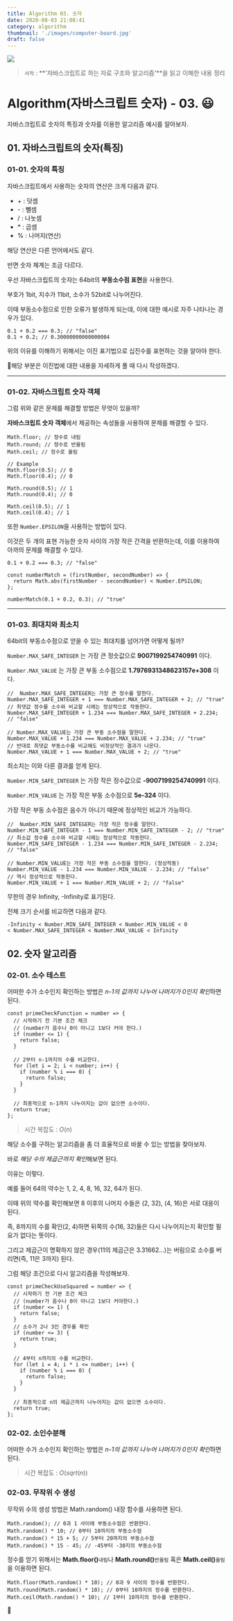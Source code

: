 ```yaml
---
title: Algorithm 03. 숫자
date: 2020-08-03 21:08:41
category: algorithm
thumbnail: './images/computer-board.jpg'
draft: false
---
```


![](./images/computer-board.jpg)

> `서적` : **'자바스크립트로 하는 자료 구조와 알고리즘'**을 읽고 이해한 내용 정리

# Algorithm(자바스크립트 숫자) - 03. 😃

자바스크립트로 숫자의 특징과 숫자를 이용한 알고리즘 예시를 알아보자.

## 01. 자바스크립트의 숫자(특징)

### 01-01. 숫자의 특징

자바스크립트에서 사용하는 숫자의 연산은 크게 다음과 같다.

- \+ : 덧셈
- \- : 뺄셈
- / : 나눗셈
- \* : 곱셈
- % : 나머지(연산)

해당 연산은 다른 언어에서도 같다.

반면 숫자 체계는 조금 다르다.

우선 자바스크립트의 숫자는 64bit의 **부동소수점 표현**을 사용한다.

부호가 1bit, 지수가 11bit, 소수가 52bit로 나누어진다.

이때 부동소수점으로 인한 오류가 발생하게 되는데, 이에 대한 예시로 자주 나타나는 경우가 있다.

```js{1}
0.1 + 0.2 === 0.3; // "false"
0.1 + 0.2; // 0.30000000000000004
```

위의 이유를 이해하기 위해서는 이진 표기법으로 십진수를 표현하는 것을 알아야 한다.

🚨해당 부분은 이진법에 대한 내용을 자세하게 풀 때 다시 작성하겠다.

---

### 01-02. 자바스크립트 숫자 객체

그럼 위와 같은 문제를 해결할 방법은 무엇이 있을까?

**자바스크립트 숫자 객체**에서 제공하는 속성들을 사용하여 문제를 해결할 수 있다.

```js{}
Math.floor; // 정수로 내림
Math.round; // 정수로 반올림
Math.ceil; // 정수로 올림

// Example
Math.floor(0.5); // 0
Math.floor(0.4); // 0

Math.round(0.5); // 1
Math.round(0.4); // 0

Math.ceil(0.5); // 1
Math.ceil(0.4); // 1
```

또한 `Number.EPSILON`을 사용하는 방법이 있다.

이것은 두 개의 표현 가능한 숫자 사이의 가장 작은 간격을 반환하는데, 이를 이용하여 아까의 문제를 해결할 수 있다.

```js{1, 7}
0.1 + 0.2 === 0.3; // "false"

const numberMatch = (firstNumber, secondNumber) => {
  return Math.abs(firstNumber - secondNumber) < Number.EPSILON;
};

numberMatch(0.1 + 0.2, 0.3); // "true"
```

---

### 01-03. 최대치와 최소치

64bit의 부동소수점으로 얻을 수 있는 최대치를 넘어가면 어떻게 될까?

`Number.MAX_SAFE_INTEGER` 는 가장 큰 정숫값으로 **9007199254740991** 이다.

`Number.MAX_VALUE` 는 가장 큰 부동 소수점으로 **1.7976931348623157e+308** 이다.

```js{}
//  Number.MAX_SAFE_INTEGER는 가장 큰 정수를 말한다.
Number.MAX_SAFE_INTEGER + 1 === Number.MAX_SAFE_INTEGER + 2; // "true"
// 최댓값 정수를 소수와 비교할 시에는 정상적으로 작동한다.
Number.MAX_SAFE_INTEGER + 1.234 === Number.MAX_SAFE_INTEGER + 2.234; // "false"

// Number.MAX_VALUE는 가장 큰 부동 소수점을 말한다.
Number.MAX_VALUE + 1.234 === Number.MAX_VALUE + 2.234; // "true"
// 반대로 최댓값 부동소수를 비교해도 비정상적인 결과가 나온다.
Number.MAX_VALUE + 1 === Number.MAX_VALUE + 2; // "true"
```

최소치는 이와 다른 결과를 얻게 된다.

`Number.MIN_SAFE_INTEGER` 는 가장 작은 정수값으로 **-9007199254740991** 이다.

`Number.MIN_VALUE` 는 가장 작은 부동 소수점으로 **5e-324** 이다.

가장 작은 부동 소수점은 음수가 아니기 때문에 정상적인 비교가 가능하다.

```js{}
//  Number.MIN_SAFE_INTEGER는 가장 작은 정수를 말한다.
Number.MIN_SAFE_INTEGER - 1 === Number.MIN_SAFE_INTEGER - 2; // "true"
// 최소값 정수를 소수와 비교할 시에는 정상적으로 작동한다.
Number.MIN_SAFE_INTEGER - 1.234 === Number.MIN_SAFE_INTEGER - 2.234; // "false"

// Number.MIN_VALUE는 가장 작은 부동 소수점을 말한다. (정상작동)
Number.MIN_VALUE - 1.234 === Number.MIN_VALUE - 2.234; // "false"
// 역시 정상적으로 작동한다.
Number.MIN_VALUE + 1 === Number.MIN_VALUE + 2; // "false"
```

무한의 경우 Infinity, -Infinity로 표기된다.

전체 크기 순서를 비교하면 다음과 같다.

```{}
-Infinity < Number.MIN_SAFE_INTEGER < Number.MIN_VALUE < 0
< Number.MAX_SAFE_INTEGER < Number.MAX_VALUE < Infinity
```

## 02. 숫자 알고리즘

### 02-01. 소수 테스트

어떠한 수가 소수인지 확인하는 방법은 *n-1의 값까지 나누어 나머지가 0인지 확인*하면 된다.

```js{}
const primeCheckFunction = number => {
  // 시작하기 전 기본 조건 체크
  // (number가 음수나 0이 아니고 1보다 커야 한다.)
  if (number <= 1) {
    return false;
  }

  // 2부터 n-1까지의 수를 비교한다.
  for (let i = 2; i < number; i++) {
    if (number % i === 0) {
      return false;
    }
  }

  // 최종적으로 n-1까지 나누어지는 값이 없으면 소수이다.
  return true;
};
```

> 시간 복잡도 : $O(n)$

해당 소수를 구하는 알고리즘을 좀 더 효율적으로 바꿀 수 있는 방법을 찾아보자.

바로 *해당 수의 제곱근까지 확인*해보면 된다.

이유는 이렇다.

예를 들어 64의 약수는 1, 2, 4, 8, 16, 32, 64가 된다.

이때 위의 약수를 확인해보면 8 이후의 나머지 수들은 (2, 32), (4, 16)은 서로 대응이 된다.

즉, 8까지의 수를 확인(2, 4)하면 뒤쪽의 수(16, 32)들은 다시 나누어지는지 확인할 필요가 없다는 뜻이다.

그리고 제곱근이 명확하지 않은 경우(11의 제곱근은 3.31662...)는 버림으로 소수를 버리면(즉, 11은 3까지) 된다.

그럼 해당 조건으로 다시 알고리즘을 작성해보자.

```js{}
const primeCheckUseSquared = number => {
  // 시작하기 전 기본 조건 체크
  // (number가 음수나 0이 아니고 1보다 커야한다.)
  if (number <= 1) {
    return false;
  }
  // 소수가 2나 3인 경우를 확인
  if (number <= 3) {
    return true;
  }

  // 4부터 n까지의 수를 비교한다.
  for (let i = 4; i * i <= number; i++) {
    if (number % i === 0) {
      return false;
    }
  }

  // 최종적으로 n의 제곱근까지 나누어지는 값이 없으면 소수이다.
  return true;
};
```

### 02-02. 소인수분해

어떠한 수가 소수인지 확인하는 방법은 *n-1의 값까지 나누어 나머지가 0인지 확인*하면 된다.

> 시간 복잡도 : $O(sqrt(n))$

### 02-03. 무작위 수 생성

무작위 수의 생성 방법은 Math.random() 내장 함수를 사용하면 된다.

```js{}
Math.random(); // 0과 1 사이에 부동소수점은 반환한다.
Math.random() * 10; // 0부터 10까지의 부동소수점
Math.random() * 15 + 5; // 5부터 20까지의 부동소수점
Math.random() * 15 - 45; // -45부터 -30지의 부동소수점
```

정수를 얻기 위해서는 **Math.floor()**`내림`나 **Math.round()**`반올림` 혹은 **Math.ceil()**`올림`을 이용하면 된다.

```js{}
Math.floor(Math.random() * 10); // 0과 9 사이의 정수를 반환한다.
Math.round(Math.random() * 10); // 0부터 10까지의 정수를 반환한다.
Math.ceil(Math.random() * 10); // 1부터 10까지의 정수를 반환한다.
```

👋
